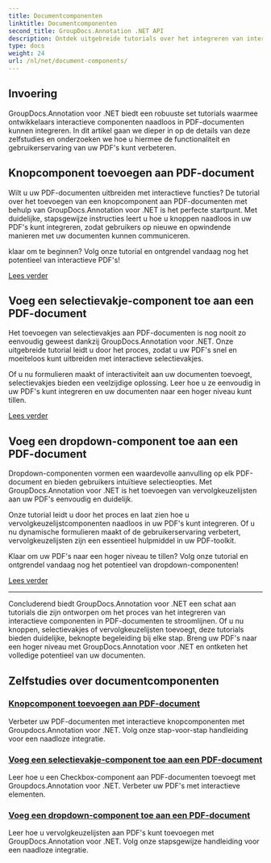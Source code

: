 ```yaml
---
title: Documentcomponenten
linktitle: Documentcomponenten
second_title: GroupDocs.Annotation .NET API
description: Ontdek uitgebreide tutorials over het integreren van interactieve componenten zoals knoppen, selectievakjes en vervolgkeuzelijsten in PDF-documenten met behulp van GroupDocs.Annotation .NET.
type: docs
weight: 24
url: /nl/net/document-components/
---
```

## Invoering

GroupDocs.Annotation voor .NET biedt een robuuste set tutorials waarmee ontwikkelaars interactieve componenten naadloos in PDF-documenten kunnen integreren. In dit artikel gaan we dieper in op de details van deze zelfstudies en onderzoeken we hoe u hiermee de functionaliteit en gebruikerservaring van uw PDF's kunt verbeteren.

## Knopcomponent toevoegen aan PDF-document

Wilt u uw PDF-documenten uitbreiden met interactieve functies? De tutorial over het toevoegen van een knopcomponent aan PDF-documenten met behulp van GroupDocs.Annotation voor .NET is het perfecte startpunt. Met duidelijke, stapsgewijze instructies leert u hoe u knoppen naadloos in uw PDF's kunt integreren, zodat gebruikers op nieuwe en opwindende manieren met uw documenten kunnen communiceren.

klaar om te beginnen? Volg onze tutorial en ontgrendel vandaag nog het potentieel van interactieve PDF's!

[Lees verder](./add-button-component-to-pdf/)

## Voeg een selectievakje-component toe aan een PDF-document

Het toevoegen van selectievakjes aan PDF-documenten is nog nooit zo eenvoudig geweest dankzij GroupDocs.Annotation voor .NET. Onze uitgebreide tutorial leidt u door het proces, zodat u uw PDF's snel en moeiteloos kunt uitbreiden met interactieve selectievakjes.

Of u nu formulieren maakt of interactiviteit aan uw documenten toevoegt, selectievakjes bieden een veelzijdige oplossing. Leer hoe u ze eenvoudig in uw PDF's kunt integreren en uw documenten naar een hoger niveau kunt tillen.

[Lees verder](./add-checkbox-component-to-pdf/)

## Voeg een dropdown-component toe aan een PDF-document

Dropdown-componenten vormen een waardevolle aanvulling op elk PDF-document en bieden gebruikers intuïtieve selectieopties. Met GroupDocs.Annotation voor .NET is het toevoegen van vervolgkeuzelijsten aan uw PDF's eenvoudig en duidelijk.

Onze tutorial leidt u door het proces en laat zien hoe u vervolgkeuzelijstcomponenten naadloos in uw PDF's kunt integreren. Of u nu dynamische formulieren maakt of de gebruikerservaring verbetert, vervolgkeuzelijsten zijn een essentieel hulpmiddel in uw PDF-toolkit.

Klaar om uw PDF's naar een hoger niveau te tillen? Volg onze tutorial en ontgrendel vandaag nog het potentieel van dropdown-componenten!

[Lees verder](./add-dropdown-component-to-pdf/)

---

Concluderend biedt GroupDocs.Annotation voor .NET een schat aan tutorials die zijn ontworpen om het proces van het integreren van interactieve componenten in PDF-documenten te stroomlijnen. Of u nu knoppen, selectievakjes of vervolgkeuzelijsten toevoegt, deze tutorials bieden duidelijke, beknopte begeleiding bij elke stap. Breng uw PDF's naar een hoger niveau met GroupDocs.Annotation voor .NET en ontketen het volledige potentieel van uw documenten.
## Zelfstudies over documentcomponenten
### [Knopcomponent toevoegen aan PDF-document](./add-button-component-to-pdf/)
Verbeter uw PDF-documenten met interactieve knopcomponenten met Groupdocs.Annotation voor .NET. Volg onze stap-voor-stap handleiding voor een naadloze integratie.
### [Voeg een selectievakje-component toe aan een PDF-document](./add-checkbox-component-to-pdf/)
Leer hoe u een Checkbox-component aan PDF-documenten toevoegt met Groupdocs.Annotation voor .NET. Verbeter uw PDF's met interactieve elementen.
### [Voeg een dropdown-component toe aan een PDF-document](./add-dropdown-component-to-pdf/)
Leer hoe u vervolgkeuzelijsten aan PDF's kunt toevoegen met GroupDocs.Annotation voor .NET. Volg onze stapsgewijze handleiding voor een naadloze integratie.